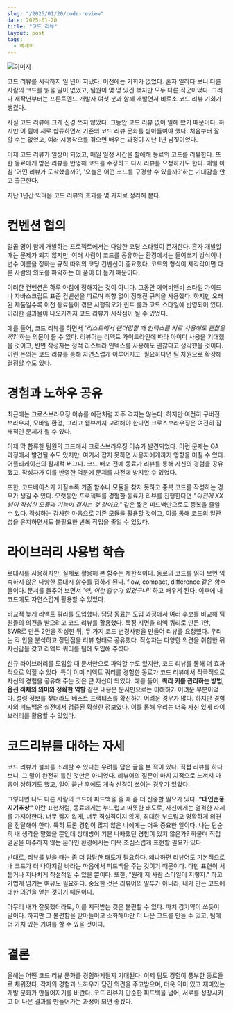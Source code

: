 ```yaml
---
slug: "/2025/01/20/code-review"
date: 2025-01-20
title: "코드 리뷰"
layout: post
tags:
  - 에세이
---
```


![이미지]()

코드 리뷰를 시작하지 일 년이 지났다. 이전에는 기회가 없었다. 혼자 일하다 보니 다른 사람의 코드를 읽을 일이 없었고, 팀원이 몇 명 있긴 했지만 모두 다른 직군이었다. 그러다 재작년부터는 프론트엔드 개발자 여섯 분과 함께 개발면서 비로소 코드 리뷰 기회가 생겼다.

사실 코드 리뷰에 크게 신경 쓰지 않았다. 그동안 코드 리뷰 없이 일해 왔기 때문이다. 하지만 이 팀에 새로 합류하면서 기존의 코드 리뷰 문화를 받아들여야 했다. 처음부터 잘 할 수는 없었고, 여러 시행착오를 겪으면 배우는 과정이 지난 1년 남짓이었다.

이제 코드 리뷰가 일상이 되었고, 매일 일정 시간을 할애해 동료의 코드를 리뷰한다. 또한 동료에게 받은 리뷰를 반영해 코드를 수정하고 다시 리뷰를 요청하기도 한다. 매일 아침 '어떤 리뷰가 도착했을까?', '오늘은 어떤 코드를 구경할 수 있을까?'하는 기대감을 안고 출근한다.

지난 1년간 익혀온 코드 리뷰의 효과를 몇 가지로 정리해 본다.

# 컨벤션 협의

일곱 명이 함께 개발하는 프로젝트에서는 다양한 코딩 스타일이 존재한다. 혼자 개발할 때는 문제가 되지 않지만, 여러 사람이 코드를 공유하는 환경에서는 들여쓰기 방식이나 변수 이름을 정하는 규칙 따위의 코딩 컨벤션이 중요했다. 코드의 형식이 제각각이면 다른 사람의 의도를 파악하는 데 품이 더 들기 때문이다.

이러한 컨벤션은 하루 아침에 정해지는 것이 아니다. 그동안 에어비앤비 스타일 가이드나 자바스크립트 표준 컨벤션을 따르며 취향 없이 정해진 규칙을 사용했다. 하지만 오래된 제품일수록 이전 동료들이 겪은 시행착오가 린트 룰과 코드 스타일에 반영되어 있다. 이러한 결과물이 나오기까지 코드 리뷰가 시작점이 될 수 있었다.

예를 들어, 코드 리뷰를 하면서 _'리스트에서 렌더링할 때 인덱스를 키로 사용해도 괜찮을까?'_ 하는 의문이 들 수 있다. 리뷰어는 리액트 가이드라인에 따라 아이디 사용을 기대했을 것이고, 반면 작성자는 정적 리스트라 인덱스를 사용해도 괜찮다고 생각했을 것이다. 이런 논의는 코드 리뷰를 통해 자연스럽게 이루어지고, 필요하다면 팀 차원으로 확장해 결정할 수도 있다.

# 경험과 노하우 공유

최근에는 크로스브라우징 이슈를 예전처럼 자주 겪지는 않는다. 하지만 여전히 구버전 브라우져, 모바일 환경, 그리고 웹뷰까지 고려해야 한다면 크로스브라우징은 여전히 잠재적인 문제가 될 수 있다.

이제 막 합류한 팀원의 코드에서 크로스브라우징 이슈가 발견되었다. 이런 문제는 QA 과정에서 발견될 수도 있지만, 여기서 잡지 못하면 사용자에게까지 영향을 미칠 수 있다. 어플리케이션의 잠재적 버그다. 코드 배포 전에 동료가 리뷰를 통해 자신의 경험을 공유했고, 작성자가 이를 반영한 덕분에 문제를 사전에 방지할 수 있었다.

또한, 코드베이스가 커질수록 기존 함수나 모듈을 찾지 못하고 중복 코드를 작성하는 경우가 생길 수 있다. 오랫동안 프로젝트를 경험한 동료가 리뷰를 진행한다면 _"이전에 XX님이 작성한 모듈과 기능이 겹치는 것 같아요."_ 같은 짧은 피드백만으로도 중복을 줄일 수 있다. 작성하는 감사한 마음으로 기존 모듈을 활용할 것이고, 이를 통해 코드의 일관성을 유지하면서도 불필요한 반복 작업을 줄일 수 있었다.

# 라이브러리 사용법 학습

로대시를 사용하지만, 실제로 활용해 본 함수는 제한적이다. 동료의 코드를 읽다 보면 익숙하지 않은 다양한 로대시 함수를 접하게 된다. flow, compact, difference 같은 함수들이다. 문서를 들추어 보면서 _'아, 이런 함수가 있었구나!'_ 하고 배우게 된다. 이후에 내 코드에도 자연스럽게 활용할 수 있었다.

비교적 늦게 리액트 쿼리를 도입했다. 담당 동료는 도입 과정에서 여러 후보를 비교해 팀원들의 의견을 받으려고 코드 리뷰를 활용했다. 특정 지면을 리액 쿼리로 만든 1안, SWR로 만든 2안을 작성한 뒤, 두 가지 코드 변경사항을 만들어 리뷰를 요청했다. 우리는 각 안을 분석하고 장단점을 리뷰 형태로 공유했다. 작성자는 다양한 의견을 취합한 뒤 자신감을 갖고 리액트 쿼리를 팀에 도입해 주셨다.

신규 라이브러리를 도입할 때 문서만으로 파악할 수도 있지만, 코드 리뷰를 통해 더 효과적으로 익힐 수 있다. 특이 이미 리액트 쿼리를 경험한 동료가 코드 리뷰에서 적극적으로 자신의 경험을 공유해 주는 것은 큰 자산이 되었다. 예를 들어, **쿼리 키를 관리하는 방법, 옵션 객체의 의미와 정확한 역할** 같은 내용은 문서만으로는 이해하기 어려운 부분이었다. 설령 정보를 찾더라도 베스트 프랙티스를 확신하기 어려운 경우가 많다. 하지만 경험자의 피드백은 실전에서 검증된 확실한 정보였다. 이를 통해 우리는 더욱 자신 있게 라이브러리를 활용할 수 있었다.

# 코드리뷰를 대하는 자세

코드 리뷰가 불화를 초래할 수 있다는 우려를 담은 글을 본 적이 있다. 직접 리뷰를 하다 보니, 그 말이 완전히 틀린 것만은 아니었다. 리뷰어의 질문이 마치 지적으로 느껴져 마음이 상하기도 했고, 일이 끝난 후에도 계속 신경이 쓰이는 경우가 있었다.

그렇다면 나도 다른 사람의 코드에 피드백을 줄 때 좀 더 신중할 필요가 있다. **"대인춘풍 지기추상"** 이란 표현처럼, 동료에게는 부드럽고 따뜻한 태도로, 자신에게는 엄격한 자세를 가져야한다. 너무 짧지 않게, 너무 직설적이지 않게, 최대한 부드럽고 명확하게 의견을 전달해야 한다. 특히 토론 경험이 많지 않은 나에게는 더욱 중요한 일이다. 나는 단순히 내 생각을 말했을 뿐인데 상대방이 기분 나빠했던 경험이 있지 않은가? 하물며 직접 얼굴을 마주하지 않는 온라인 환경에서는 더욱 조심스럽게 표현할 필요가 있다.

반대로, 리뷰를 받을 때는 좀 더 담담한 태도가 필요하다. 왜냐하면 리뷰어도 기본적으로 내 코드가 더 나아지길 바라는 마음에서 피드백을 주는 것이기 때문이다. 다만 표현이 서툴거나 지나치게 직설적일 수 있을 뿐이다. 또한, "원래 저 사람 스타일이 저렇지." 하고 가볍게 넘기는 여유도 필요하다. 중요한 것은 리뷰어의 말투가 아니라, 내가 만든 코드에 대한 의견을 얻는 것이기 때문이다.

아무리 내가 잘못했더라도, 이를 지적받는 것은 불편할 수 있다. 마치 감기약이 쓰듯이 말이다. 하지만 그 불편함을 받아들이고 소화해야만 더 나은 코드를 만들 수 있고, 팀에 더 가치 있는 기여를 할 수 있을 것이다.

# 결론

올해는 어떤 코드 리뷰 문화를 경험하게될지 기대된다. 이제 팀도 경험이 풍부한 동료들로 채워졌다. 각자의 경험과 노하우가 담긴 의견을 주고받으며, 더욱 의미 있고 재미있는 개발 문화가 만들어지기를 바란다. 코드 리뷰가 단순한 피드백을 넘어, 서로를 성장시키고 더 나은 결과를 만들어가는 과정이 되면 좋겠다.
